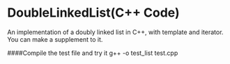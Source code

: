 DoubleLinkedList(C++ Code)
================
An implementation of a doubly linked list in C++, with template and iterator.
You can make a supplement to it.

####Compile the test file and try it
    g++ -o test_list test.cpp
